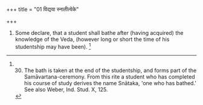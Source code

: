 +++
title = "01 विद्यया स्नातीत्येके"

+++
1. Some declare, that a student shall bathe after (having acquired) the knowledge of the Veda, (however long or short the time of his studentship may have been). [^1] 


[^1]:  30. The bath is taken at the end of the studentship, and forms part of the Samāvartana-ceremony. From this rite a student who has completed his course of study derives the name Snātaka, 'one who has bathed.' See also Weber, Ind. Stud. X, 125.

